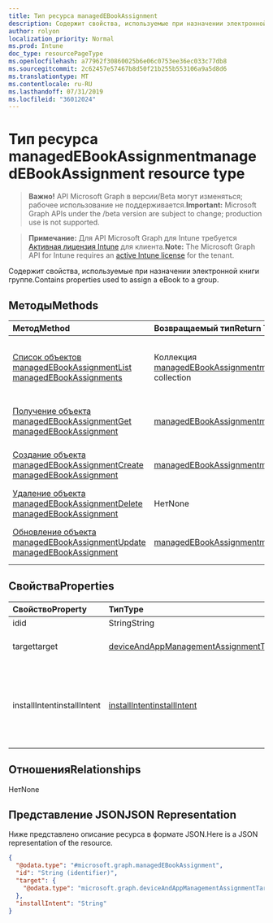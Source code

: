 ```yaml
---
title: Тип ресурса managedEBookAssignment
description: Содержит свойства, используемые при назначении электронной книги группе.
author: rolyon
localization_priority: Normal
ms.prod: Intune
doc_type: resourcePageType
ms.openlocfilehash: a77962f30860025b6e06c0753ee36ec033c77db8
ms.sourcegitcommit: 2c62457e57467b8d50f21b255b553106a9a5d8d6
ms.translationtype: MT
ms.contentlocale: ru-RU
ms.lasthandoff: 07/31/2019
ms.locfileid: "36012024"
---
```

# <a name="managedebookassignment-resource-type"></a><span data-ttu-id="34b81-103">Тип ресурса managedEBookAssignment</span><span class="sxs-lookup"><span data-stu-id="34b81-103">managedEBookAssignment resource type</span></span>

> <span data-ttu-id="34b81-104">**Важно!** API Microsoft Graph в версии/Beta могут изменяться; рабочее использование не поддерживается.</span><span class="sxs-lookup"><span data-stu-id="34b81-104">**Important:** Microsoft Graph APIs under the /beta version are subject to change; production use is not supported.</span></span>

> <span data-ttu-id="34b81-105">**Примечание:** Для API Microsoft Graph для Intune требуется [Активная лицензия Intune](https://go.microsoft.com/fwlink/?linkid=839381) для клиента.</span><span class="sxs-lookup"><span data-stu-id="34b81-105">**Note:** The Microsoft Graph API for Intune requires an [active Intune license](https://go.microsoft.com/fwlink/?linkid=839381) for the tenant.</span></span>

<span data-ttu-id="34b81-106">Содержит свойства, используемые при назначении электронной книги группе.</span><span class="sxs-lookup"><span data-stu-id="34b81-106">Contains properties used to assign a eBook to a group.</span></span>

## <a name="methods"></a><span data-ttu-id="34b81-107">Методы</span><span class="sxs-lookup"><span data-stu-id="34b81-107">Methods</span></span>
|<span data-ttu-id="34b81-108">Метод</span><span class="sxs-lookup"><span data-stu-id="34b81-108">Method</span></span>|<span data-ttu-id="34b81-109">Возвращаемый тип</span><span class="sxs-lookup"><span data-stu-id="34b81-109">Return Type</span></span>|<span data-ttu-id="34b81-110">Описание</span><span class="sxs-lookup"><span data-stu-id="34b81-110">Description</span></span>|
|:---|:---|:---|
|[<span data-ttu-id="34b81-111">Список объектов managedEBookAssignment</span><span class="sxs-lookup"><span data-stu-id="34b81-111">List managedEBookAssignments</span></span>](../api/intune-books-managedebookassignment-list.md)|<span data-ttu-id="34b81-112">Коллекция [managedEBookAssignment](../resources/intune-books-managedebookassignment.md)</span><span class="sxs-lookup"><span data-stu-id="34b81-112">[managedEBookAssignment](../resources/intune-books-managedebookassignment.md) collection</span></span>|<span data-ttu-id="34b81-113">Список свойств и связей объектов [managedEBookAssignment](../resources/intune-books-managedebookassignment.md).</span><span class="sxs-lookup"><span data-stu-id="34b81-113">List properties and relationships of the [managedEBookAssignment](../resources/intune-books-managedebookassignment.md) objects.</span></span>|
|[<span data-ttu-id="34b81-114">Получение объекта managedEBookAssignment</span><span class="sxs-lookup"><span data-stu-id="34b81-114">Get managedEBookAssignment</span></span>](../api/intune-books-managedebookassignment-get.md)|[<span data-ttu-id="34b81-115">managedEBookAssignment</span><span class="sxs-lookup"><span data-stu-id="34b81-115">managedEBookAssignment</span></span>](../resources/intune-books-managedebookassignment.md)|<span data-ttu-id="34b81-116">Чтение свойств и связей объекта [managedEBookAssignment](../resources/intune-books-managedebookassignment.md).</span><span class="sxs-lookup"><span data-stu-id="34b81-116">Read properties and relationships of the [managedEBookAssignment](../resources/intune-books-managedebookassignment.md) object.</span></span>|
|[<span data-ttu-id="34b81-117">Создание объекта managedEBookAssignment</span><span class="sxs-lookup"><span data-stu-id="34b81-117">Create managedEBookAssignment</span></span>](../api/intune-books-managedebookassignment-create.md)|[<span data-ttu-id="34b81-118">managedEBookAssignment</span><span class="sxs-lookup"><span data-stu-id="34b81-118">managedEBookAssignment</span></span>](../resources/intune-books-managedebookassignment.md)|<span data-ttu-id="34b81-119">Создание объекта [managedEBookAssignment](../resources/intune-books-managedebookassignment.md).</span><span class="sxs-lookup"><span data-stu-id="34b81-119">Create a new [managedEBookAssignment](../resources/intune-books-managedebookassignment.md) object.</span></span>|
|[<span data-ttu-id="34b81-120">Удаление объекта managedEBookAssignment</span><span class="sxs-lookup"><span data-stu-id="34b81-120">Delete managedEBookAssignment</span></span>](../api/intune-books-managedebookassignment-delete.md)|<span data-ttu-id="34b81-121">Нет</span><span class="sxs-lookup"><span data-stu-id="34b81-121">None</span></span>|<span data-ttu-id="34b81-122">Удаляет объект [managedEBookAssignment](../resources/intune-books-managedebookassignment.md).</span><span class="sxs-lookup"><span data-stu-id="34b81-122">Deletes a [managedEBookAssignment](../resources/intune-books-managedebookassignment.md).</span></span>|
|[<span data-ttu-id="34b81-123">Обновление объекта managedEBookAssignment</span><span class="sxs-lookup"><span data-stu-id="34b81-123">Update managedEBookAssignment</span></span>](../api/intune-books-managedebookassignment-update.md)|[<span data-ttu-id="34b81-124">managedEBookAssignment</span><span class="sxs-lookup"><span data-stu-id="34b81-124">managedEBookAssignment</span></span>](../resources/intune-books-managedebookassignment.md)|<span data-ttu-id="34b81-125">Обновление свойств объекта [managedEBookAssignment](../resources/intune-books-managedebookassignment.md).</span><span class="sxs-lookup"><span data-stu-id="34b81-125">Update the properties of a [managedEBookAssignment](../resources/intune-books-managedebookassignment.md) object.</span></span>|

## <a name="properties"></a><span data-ttu-id="34b81-126">Свойства</span><span class="sxs-lookup"><span data-stu-id="34b81-126">Properties</span></span>
|<span data-ttu-id="34b81-127">Свойство</span><span class="sxs-lookup"><span data-stu-id="34b81-127">Property</span></span>|<span data-ttu-id="34b81-128">Тип</span><span class="sxs-lookup"><span data-stu-id="34b81-128">Type</span></span>|<span data-ttu-id="34b81-129">Описание</span><span class="sxs-lookup"><span data-stu-id="34b81-129">Description</span></span>|
|:---|:---|:---|
|<span data-ttu-id="34b81-130">id</span><span class="sxs-lookup"><span data-stu-id="34b81-130">id</span></span>|<span data-ttu-id="34b81-131">String</span><span class="sxs-lookup"><span data-stu-id="34b81-131">String</span></span>|<span data-ttu-id="34b81-132">Ключ объекта.</span><span class="sxs-lookup"><span data-stu-id="34b81-132">Key of the entity.</span></span>|
|<span data-ttu-id="34b81-133">target</span><span class="sxs-lookup"><span data-stu-id="34b81-133">target</span></span>|[<span data-ttu-id="34b81-134">deviceAndAppManagementAssignmentTarget</span><span class="sxs-lookup"><span data-stu-id="34b81-134">deviceAndAppManagementAssignmentTarget</span></span>](../resources/intune-shared-deviceandappmanagementassignmenttarget.md)|<span data-ttu-id="34b81-135">Цель назначения электронной книги.</span><span class="sxs-lookup"><span data-stu-id="34b81-135">The assignment target for eBook.</span></span>|
|<span data-ttu-id="34b81-136">installIntent</span><span class="sxs-lookup"><span data-stu-id="34b81-136">installIntent</span></span>|[<span data-ttu-id="34b81-137">installIntent</span><span class="sxs-lookup"><span data-stu-id="34b81-137">installIntent</span></span>](../resources/intune-shared-installintent.md)|<span data-ttu-id="34b81-138">Цель установки электронной книги.</span><span class="sxs-lookup"><span data-stu-id="34b81-138">The install intent for eBook.</span></span> <span data-ttu-id="34b81-139">Возможные значения: `available`, `required`, `uninstall`, `availableWithoutEnrollment`.</span><span class="sxs-lookup"><span data-stu-id="34b81-139">Possible values are: `available`, `required`, `uninstall`, `availableWithoutEnrollment`.</span></span>|

## <a name="relationships"></a><span data-ttu-id="34b81-140">Отношения</span><span class="sxs-lookup"><span data-stu-id="34b81-140">Relationships</span></span>
<span data-ttu-id="34b81-141">Нет</span><span class="sxs-lookup"><span data-stu-id="34b81-141">None</span></span>

## <a name="json-representation"></a><span data-ttu-id="34b81-142">Представление JSON</span><span class="sxs-lookup"><span data-stu-id="34b81-142">JSON Representation</span></span>
<span data-ttu-id="34b81-143">Ниже представлено описание ресурса в формате JSON.</span><span class="sxs-lookup"><span data-stu-id="34b81-143">Here is a JSON representation of the resource.</span></span>
<!-- {
  "blockType": "resource",
  "keyProperty": "id",
  "@odata.type": "microsoft.graph.managedEBookAssignment"
}
-->
``` json
{
  "@odata.type": "#microsoft.graph.managedEBookAssignment",
  "id": "String (identifier)",
  "target": {
    "@odata.type": "microsoft.graph.deviceAndAppManagementAssignmentTarget"
  },
  "installIntent": "String"
}
```





